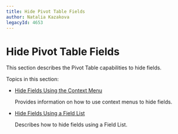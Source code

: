 ```yaml
---
title: Hide Pivot Table Fields
author: Natalia Kazakova
legacyId: 4653
---
```

# Hide Pivot Table Fields
This section describes the Pivot Table capabilities to hide fields.

Topics in this section:
* [Hide Fields Using the Context Menu](hide-fields/hide-fields-using-the-context-menu.md)
	
	Provides information on how to use context menus to hide fields.
* [Hide Fields Using a Field List](hide-fields/hide-fields-using-a-field-list.md)
	
	Describes how to hide fields using a Field List.